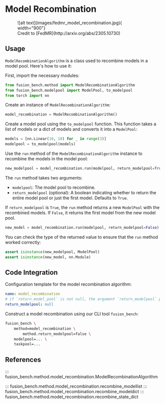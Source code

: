 # Model Recombination

<figure markdown="span">
    ![alt text](images/fedmr_model_recombination.jpg){ width="900"}
    <figcaption>Credit to [FedMR](http://arxiv.org/abs/2305.10730) </figcaption>
</figure>

## Usage

`ModelRecombinationAlgorithm` is a class used to recombine models in a model pool. Here's how to use it:

First, import the necessary modules:

```python
from fusion_bench.method import ModelRecombinationAlgorithm
from fusion_bench.modelpool import ModelPool, to_modelpool
from torch import nn
```

Create an instance of `ModelRecombinationAlgorithm`:

```python
model_recombination = ModelRecombinationAlgorithm()
```

Create a model pool using the `to_modelpool` function. This function takes a list of models or a dict of models and converts it into a `ModelPool`:

```python
models = [nn.Linear(10, 10) for _ in range(3)]
modelpool = to_modelpool(models)
```

Use the `run` method of the `ModelRecombinationAlgorithm` instance to recombine the models in the model pool:

```python
new_modelpool = model_recombination.run(modelpool, return_modelpool=True)
```

The `run` method takes two arguments:

- `modelpool`: The model pool to recombine.
- `return_modelpool` (optional): A boolean indicating whether to return the entire model pool or just the first model. Defaults to `True`.

If `return_modelpool` is `True`, the `run` method returns a new `ModelPool` with the recombined models. If `False`, it returns the first model from the new model pool.

```python
new_model = model_recombination.run(modelpool, return_modelpool=False)
```

You can check the type of the returned value to ensure that the `run` method worked correctly:

```python
assert isinstance(new_modelpool, ModelPool)
assert isinstance(new_model, nn.Module)
```

## Code Integration

Configuration template for the model recombination algorithm:

```yaml title="config/method/model_recombination.yaml"
name: model_recombination
# if `return_model_pool` is not null, the argument `return_modelpool` passed to the `run` method will be ignored.
return_modelpool: null
```

Construct a model recombination using our CLI tool `fusion_bench`:

```bash
fusion_bench \
    method=model_recombination \
        method.return_modelpool=false \
    modelpool=... \
    taskpool=...
```


## References

::: fusion_bench.method.model_recombination.ModelRecombinationAlgorithm

::: fusion_bench.method.model_recombination.recombine_modellist
::: fusion_bench.method.model_recombination.recombine_modeldict
::: fusion_bench.method.model_recombination.recombine_state_dict

